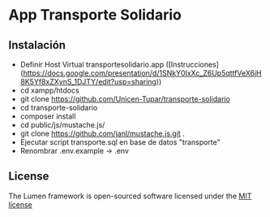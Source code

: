 # App Transporte Solidario

## Instalación
* Definir Host Virtual transportesolidario.app ([Instrucciones] (https://docs.google.com/presentation/d/1SNkY0IxXc_Z6Up5qttfVeX6jH8K5Yf8xZXynS_1DJTY/edit?usp=sharing))
* cd xampp/htdocs
* git clone https://github.com/Unicen-Tupar/transporte-solidario
* cd transporte-solidario
* composer install
* cd public/js/mustache.js/
* git clone https://github.com/janl/mustache.js.git .
* Ejecutar script transporte.sql en base de datos "transporte"
* Renombrar .env.example -> .env

## License

The Lumen framework is open-sourced software licensed under the [MIT license](http://opensource.org/licenses/MIT)

